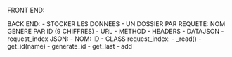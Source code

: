 FRONT END:

BACK END:
    - STOCKER LES DONNEES
        - UN DOSSIER PAR REQUETE: NOM GENERE PAR ID (9 CHIFFRES)
            - URL
            - METHOD
            - HEADERS
            - DATAJSON
    - request_index JSON:
        - NOM: ID
    - CLASS request_index:
        - _read()
        - get_id(name)
        - generate_id
        - get_last
        - add
